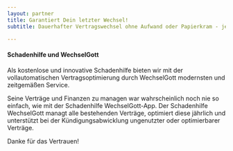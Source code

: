 ```yaml
---
layout: partner 
title: Garantiert Dein letzter Wechsel!
subtitle: Dauerhafter Vertragswechsel ohne Aufwand oder Papierkram - jetzt mit er WechselGott-App!

---
```


#### Schadenhilfe und WechselGott

Als kostenlose und innovative Schadenhilfe bieten wir mit der vollautomatischen Vertragsoptimierung durch WechselGott
modernsten und zeitgemäßen Service.

Seine Verträge und Finanzen zu managen war wahrscheinlich noch nie so einfach, wie mit der Schadenhilfe WechselGott-App.
Der Schadenhilfe WechselGott managt alle bestehenden Verträge, optimiert diese jährlich und unterstützt bei der
Kündigungsabwicklung ungenutzter oder optimierbarer Verträge.

Danke für das Vertrauen!
